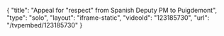 {
    "title": "Appeal for \"respect\" from Spanish Deputy PM to Puigdemont",
    "type": "solo",
    "layout": "iframe-static",
    "videoId": "123185730",
    "url": "\/tvpembed\/123185730"
}